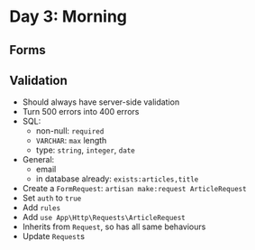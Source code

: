 # Day 3: Morning

## Forms

## Validation
- Should always have server-side validation
- Turn 500 errors into 400 errors
- SQL:
    - non-null: `required`
    - `VARCHAR`: `max` length
    - type: `string`, `integer`, `date`
- General:
    - email
    - in database already: `exists:articles,title`
- Create a `FormRequest`: `artisan make:request ArticleRequest`
- Set `auth` to `true`
- Add `rules`
- Add `use App\Http\Requests\ArticleRequest`
- Inherits from `Request`, so has all same behaviours
- Update `Request`s

